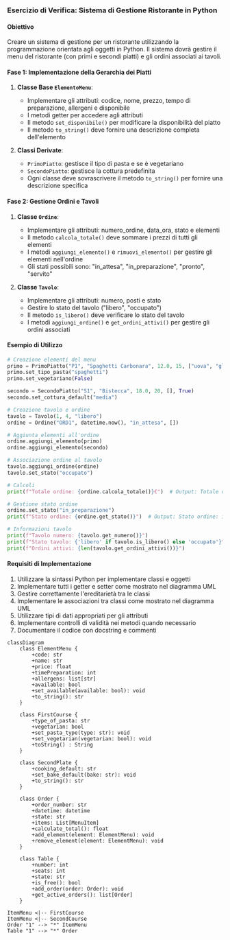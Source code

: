 ### Esercizio di Verifica: Sistema di Gestione Ristorante in Python

#### Obiettivo

Creare un sistema di gestione per un ristorante utilizzando la programmazione orientata agli oggetti in Python. Il
sistema dovrà gestire il menu del ristorante (con primi e secondi piatti) e gli ordini associati ai tavoli.

#### Fase 1: Implementazione della Gerarchia dei Piatti

1. **Classe Base `ElementoMenu`**:

   - Implementare gli attributi: codice, nome, prezzo, tempo di preparazione, allergeni e disponibile
   - I metodi getter per accedere agli attributi
   - Il metodo `set_disponibile()` per modificare la disponibilità del piatto
   - Il metodo `to_string()` deve fornire una descrizione completa dell'elemento

2. **Classi Derivate**:
   - `PrimoPiatto`: gestisce il tipo di pasta e se è vegetariano
   - `SecondoPiatto`: gestisce la cottura predefinita
   - Ogni classe deve sovrascrivere il metodo `to_string()` per fornire una descrizione specifica

#### Fase 2: Gestione Ordini e Tavoli

1. **Classe `Ordine`**:

   - Implementare gli attributi: numero_ordine, data_ora, stato e elementi
   - Il metodo `calcola_totale()` deve sommare i prezzi di tutti gli elementi
   - I metodi `aggiungi_elemento()` e `rimuovi_elemento()` per gestire gli elementi nell'ordine
   - Gli stati possibili sono: "in_attesa", "in_preparazione", "pronto", "servito"

2. **Classe `Tavolo`**:
   - Implementare gli attributi: numero, posti e stato
   - Gestire lo stato del tavolo ("libero", "occupato")
   - Il metodo `is_libero()` deve verificare lo stato del tavolo
   - I metodi `aggiungi_ordine()` e `get_ordini_attivi()` per gestire gli ordini associati

#### Esempio di Utilizzo

```python
# Creazione elementi del menu
primo = PrimoPiatto("P1", "Spaghetti Carbonara", 12.0, 15, ["uova", "glutine"], True)
primo.set_tipo_pasta("spaghetti")
primo.set_vegetariano(False)

secondo = SecondoPiatto("S1", "Bistecca", 18.0, 20, [], True)
secondo.set_cottura_default("media")

# Creazione tavolo e ordine
tavolo = Tavolo(1, 4, "libero")
ordine = Ordine("ORD1", datetime.now(), "in_attesa", [])

# Aggiunta elementi all'ordine
ordine.aggiungi_elemento(primo)
ordine.aggiungi_elemento(secondo)

# Associazione ordine al tavolo
tavolo.aggiungi_ordine(ordine)
tavolo.set_stato("occupato")

# Calcoli
print(f"Totale ordine: {ordine.calcola_totale()}€")  # Output: Totale ordine: 30.0€

# Gestione stato ordine
ordine.set_stato("in_preparazione")
print(f"Stato ordine: {ordine.get_stato()}")  # Output: Stato ordine: in_preparazione

# Informazioni tavolo
print(f"Tavolo numero: {tavolo.get_numero()}")
print(f"Stato tavolo: {'libero' if tavolo.is_libero() else 'occupato'}")
print(f"Ordini attivi: {len(tavolo.get_ordini_attivi())}")
```

#### Requisiti di Implementazione

1. Utilizzare la sintassi Python per implementare classi e oggetti
2. Implementare tutti i getter e setter come mostrato nel diagramma UML
3. Gestire correttamente l'ereditarietà tra le classi
4. Implementare le associazioni tra classi come mostrato nel diagramma UML
5. Utilizzare tipi di dati appropriati per gli attributi
6. Implementare controlli di validità nei metodi quando necessario
7. Documentare il codice con docstring e commenti



```mermaid
classDiagram
    class ElementMenu {
        +code: str
        +name: str
        +price: float
        +timePreparation: int
        +allergens: list[str]
        +available: bool
        +set_available(available: bool): void
        +to_string(): str
    }
    
    class FirstCourse {
        +type_of_pasta: str
        +vegetarian: bool
        +set_pasta_type(type: str): void
        +set_vegetarian(vegetarian: bool): void
        +toString() : String
    }

    class SecondPlate {
        +cooking_default: str
        +set_bake_default(bake: str): void
        +to_string(): str
    }
    
    class Order {
        +order_number: str
        +datetime: datetime
        +state: str
        +items: List[MenuItem]
        +calculate_total(): float
        +add_element(element: ElementMenu): void
        +remove_element(element: ElementMenu): void
    }
    
    class Table {
        +number: int
        +seats: int
        +state: str
        +is_free(): bool
        +add_order(order: Order): void
        +get_active_orders(): list[Order]
    }

ItemMenu <|-- FirstCourse 
ItemMenu <|-- SecondCourse
Order "1" --> "*" ItemMenu
Table "1" --> "*" Order
```